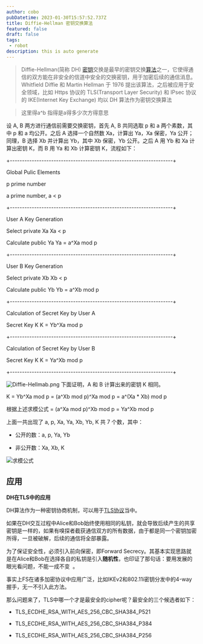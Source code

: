 ```yaml
---
author: cobo
pubDatetime: 2023-01-30T15:57:52.737Z
title: Diffie-Hellman 密钥交换算法
featured: false
draft: false
tags:
 - robot
description: this is auto generate
---
```

>Diffie-Hellman(简称 DH) [密钥](https://baike.baidu.com/item/%20%E5%AF%86%E9%92%A5/101144?fromModule=lemma_inlink)交换是最早的密钥交换[算法](https://baike.baidu.com/item/%E7%AE%97%E6%B3%95/209025?fromModule=lemma_inlink)之一，它使得通信的双方能在非安全的信道中安全的交换密钥，用于加密后续的通信消息。 Whitfield Diffie 和 Martin Hellman 于 1976 提出该算法，之后被应用于安全领域，比如 Https 协议的 TLS(Transport Layer Security) 和 IPsec 协议的 IKE(Internet Key Exchange) 均以 DH 算法作为密钥交换算法

>这里得a^b 指得是a得多少次方得意思

设 A, B 两方进行通信前需要交换密钥，首先 A, B 共同选取 p 和 a 两个素数，其中 p 和 a 均公开。之后 A 选择一个自然数 Xa，计算出 Ya，Xa 保密，Ya 公开；同理，B 选择 Xb 并计算出 Yb，其中 Xb 保密，Yb 公开。之后 A 用 Yb 和 Xa 计算出密钥 K，而 B 用 Ya 和 Xb 计算密钥 K，流程如下：

+-------------------------------------------------------------------+

Global Pulic Elements

p prime number

a prime number, a < p

+-------------------------------------------------------------------+

User A Key Generation

Select private Xa Xa < p

Calculate public Ya Ya = a^Xa mod p

+-------------------------------------------------------------------+

User B Key Generation

Select private Xb Xb < p

Calculate public Yb Yb = a^Xb mod p

+-------------------------------------------------------------------+

Calculation of Secret Key by User A

Secret Key K K = Yb^Xa mod p

+-------------------------------------------------------------------+

Calculation of Secret Key by User B

Secret Key K K = Ya^Xb mod p

+-------------------------------------------------------------------+


![Diffie-Hellmab.png](Diffie-Hellmab.png)
下面证明，A 和 B 计算出来的密钥 K 相同。


K = Yb^Xa mod p = (a^Xb mod p)^Xa mod p = a^(Xa * Xb) mod p

根据上述求模公式 = (a^Xa mod p)^Xb mod p = Ya^Xb mod p

上面一共出现了 a, p, Xa, Ya, Xb, Yb, K 共 7 个数，其中：

-   公开的数：a, p, Ya, Yb
    
-   非公开数：Xa, Xb, K

![求模公式](./求模公式.png)

## 应用
**DH在TLS中的应用**

DH算法作为一种密钥协商机制，可以用于[TLS协议](https://baike.baidu.com/item/TLS%E5%8D%8F%E8%AE%AE?fromModule=lemma_inlink)当中。

如果在DH交互过程中Alice和Bob始终使用相同的私钥，就会导致后续产生的共享密钥是一样的，如果有嗅探者截获通信双方的所有数据，由于都是同一个密钥加密所得，一旦被破解，后续的通信将全部暴露。

为了保证安全性，必须引入前向保密，即Forward Secrecy。其基本实现思路就是在Alice和Bob在选择各自的私钥是引入**随机性**，也印证了那句话：要用发展的眼光看问题，不能一成不变  。

事实上FS在诸多加密协议中应用广泛，比如IKEv2和802.11i密钥分发中的4-way握手，无一不引入此方法。

那么问题来了，TLS中哪一个才是最安全的cipher呢？最安全的三个候选者如下：

-   TLS_ECDHE_RSA_WITH_AES_256_CBC_SHA384_P521
    
-   TLS_ECDHE_RSA_WITH_AES_256_CBC_SHA384_P384
    
-   TLS_ECDHE_RSA_WITH_AES_256_CBC_SHA384_P256